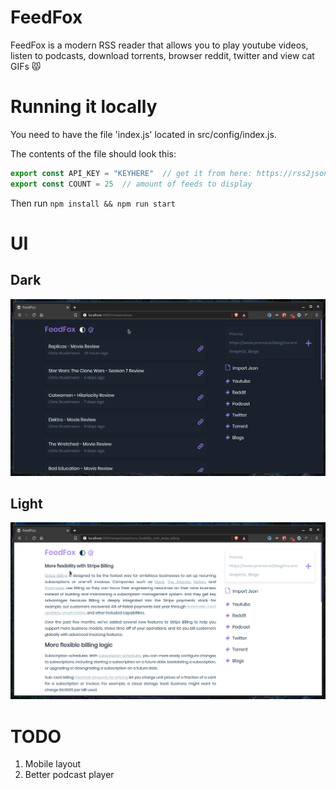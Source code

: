 # FeedFox

FeedFox is a modern RSS reader that allows you to play youtube videos, listen to podcasts, download torrents, browser reddit, twitter and view cat GIFs 😾

# Running it locally

You need to have the file 'index.js' located in src/config/index.js.

The contents of the file should look this:

```javascript
export const API_KEY = "KEYHERE"  // get it from here: https://rss2json.com/sign-up
export const COUNT = 25  // amount of feeds to display
```
Then run <code>npm install && npm run start</code>

# UI

## Dark

![Dark](screenshots/dark-theme-stuckmann.png)

## Light

![Light](screenshots/light-theme-stripe.png)

# TODO

1. Mobile layout
2. Better podcast player

